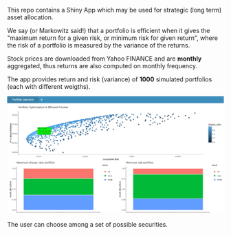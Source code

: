 This repo contains a Shiny App which may be used for strategic (long term) asset allocation.

We say (or Markowitz said!) that a portfolio is efficient when it gives the "maximum return for a given risk, or minimum risk for given return", where the risk of a portfolio is measured by the variance of the returns. 

Stock prices are downloaded from Yahoo FINANCE and are **monthly** aggregated,  thus returns are also computed on monthly frequency.

The app provides return and risk (variance) of **1000** simulated portfolios (each with different weigths). 

![example.png](https://github.com/rena95/portfolio_selection/blob/main/example.png?raw=trues)

The user can choose among a set of possible securities. 
